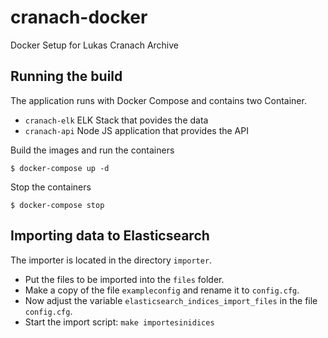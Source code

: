 # cranach-docker
Docker Setup for Lukas Cranach Archive

## Running the build
The application runs with Docker Compose and contains two Container.
* `cranach-elk` ELK Stack that povides the data
* `cranach-api` Node JS application that provides the API

Build the images and run the containers
```shell
$ docker-compose up -d
```

Stop the containers
```shell
$ docker-compose stop
```

## Importing data to Elasticsearch
The importer is located in the directory `importer`.

* Put the files to be imported into the `files` folder.
* Make a copy of the file `exampleconfig` and rename it to `config.cfg`.
* Now adjust the variable `elasticsearch_indices_import_files` in the file `config.cfg`.
* Start the import script: `make importesinidices`